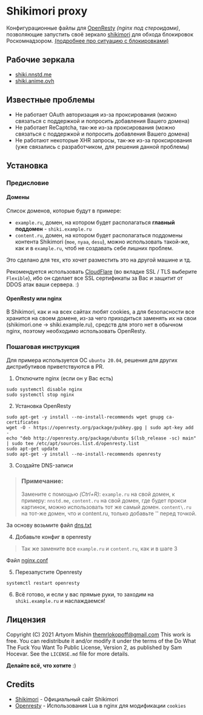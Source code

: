 # Shikimori proxy

Конфигурационные файлы для [OpenResty](https://openresty.org/en/) _(nginx под стероидами)_, позволяющие запустить своё зеркало [shikimori](https://shikimori.one/) для обхода блокировок Роскомнадзором. [(подробнее про ситуацию с блокировками)](https://vk.com/shikimori?w=wall-9273458_512370)

## Рабочие зеркала

- [shiki.nnstd.me](https://shiki.nnstd.me)
- [shiki.anime.ovh](https://shiki.anime.ovh)

## Известные проблемы

- Не работает OAuth авторизация из-за проксирования (можно связаться с поддержкой и попросить добавления Вашего домена)
- Не работает ReCaptcha, так-же из-за проксирования (можно связаться с поддержкой и попросить добавления Вашего домена)
- Не работают некоторые XHR запросы, так-же из-за проксирования (уже связались с разработчиком, для решения данной проблемы)

## Установка

### Предисловие

#### Домены

Список доменов, которые будут в примере:

- `example.ru`, домен, на котором будет располагаться **главный поддомен** - `shiki.example.ru`
- `content.ru`, домен, на котором будет располагаться поддомены контента Shikimori (`moe`, `nyaa`, `desu`), можно использовать такой-же, как и в `example.ru`, чтоб не создавать себе лишних проблем.

Это сделано для тех, кто хочет разместить это на другой машине и тд.

Рекомендуется использовать [CloudFlare](https://cloudflare.com/) (во вкладке SSL / TLS выберите `Flexible`), ибо он сделает все SSL сертификаты за Вас и защитит от DDOS атак ваши сервера. :)

#### OpenResty или nginx

В Shikimori, как и на всех сайтах любят cookies, а для безопасности все хранится на своем домене, из-за чего приходиться заменять их на свои (shikimori.one -> shiki.example.ru), средств для этого нет в обычном nginx, поэтому необходимо использовать OpenResty.

### Пошаговая инструкция

Для примера используется ОС `ubuntu 20.04`, решения для других дистрибутивов приветствуются в PR.

1. Отключите nginx (если он у Вас есть)
```shell
sudo systemctl disable nginx
sudo systemctl stop nginx
```

2. Установка OpenResty

```shell
sudo apt-get -y install --no-install-recommends wget gnupg ca-certificates
wget -O - https://openresty.org/package/pubkey.gpg | sudo apt-key add -
echo "deb http://openresty.org/package/ubuntu $(lsb_release -sc) main" | sudo tee /etc/apt/sources.list.d/openresty.list
sudo apt-get update
sudo apt-get -y install --no-install-recommends openresty   
```

3. Создайте DNS-записи
> ### Примечание:
> Замените с помощью *(Ctrl+R)*:
> `example.ru` на свой домен, к примеру: `nnstd.me`,
> `content.ru` на свой домен, где будет прокси картинок, можно использовать тот же самый домен.
> `content\.ru` на тот-же домен, что и content.ru, только добавьте '\' перед точкой. 

За основу возьмите файл [dns.txt](dns.txt)

4. Добавьте конфиг в openresty
> Так же замените все `example.ru` и `content.ru`, как и в шаге 3

Файл [nginx.conf](nginx.conf)

5. Перезапустите Openresty
```shell
systemctl restart openresty
```

6. Всё готово, и если у вас прямые руки, то заходим на `shiki.example.ru` и наслаждаемся!

## Лицензия

Copyright (C) 2021 Artyom Mishin <themrlokopoff@gmail.com>
This work is free. You can redistribute it and/or modify it under the
terms of the Do What The Fuck You Want To Public License, Version 2,
as published by Sam Hocevar. See the `LICENSE.md` file for more details.

**Делайте всё, что хотите** :)

## Credits

- [Shikimori](http://shikimori.one/) - Официальный сайт Shikimori
- [Openresty](https://openresty.org/en/) - Использования Lua в nginx для модификации `cookies`